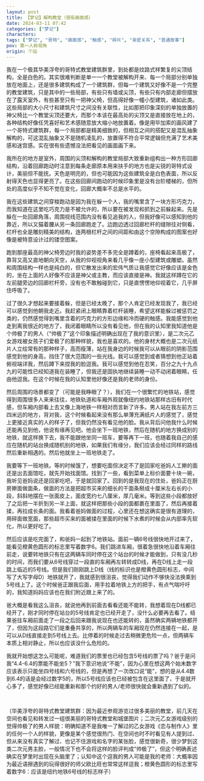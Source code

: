```yaml
---
layout: post
title: 【梦记】解构教堂（很有画面感）
date: 2024-03-11 07:42
categories: ["梦记"]
characters: 
tags: ["梦记", "哥特", "画面感", "触感", "碎片", "亲密关系", "普通故事"]
pov: 第一人称视角
origin: 个站
---
```


我在一个极其华美浮夸的哥特式教堂建筑群里，到处都是纹路式样繁复的尖顶结构，全是白色的。其实很难判断是单一一个教堂被解构开来、每一个局部分别单独放在地面上，还是很多建筑构成了一个建筑群，但每一个建筑又好像不是一个完整的教堂建筑，只是其中的一些局部，有些只有墙或尖顶，有些只有内部走廊但摆放在了露天室外，有些甚至只有一把神父椅，但高得好像一幢小型建筑，诸如此类。这些局部的大小尺寸和建筑尺寸之间没有关联性，比如那把印象深刻的单独放置的神父椅比一个教堂尖顶还要大，而那个本该在最高处的尖顶又是直接放在地上的，各种结构好像任凭喜好和艺术感随意放大缩小地放置着。像是用毕加索的画风建了一个哥特式建筑群，每一个局部都是精美细致的，但相互之间的搭配又是混乱抽象解构的，可这混乱抽象又不是随机凌乱的，放置得不符合平常逻辑但充满了艺术美感和迷宫感。实在很有些遗憾没法把看见的画面画下来。

我所在的地方是室外，周围的尖顶和解构的教堂局部大致重新组构出一种方形回廊结构，沿着回廊跑动时注意到每条走廊原本用来扶手的地方也是尖锐的哥特式设计，美丽但不能抚。天色是明亮的，但也可能因为这些建筑全是白色表面，所以反射得天色也显得更亮了。在这些回廊间跑动的时候印象里是没有台阶楼梯的，但所处的高度似乎不知不觉在变化，回廊大概率不总是水平的。

我在这些建筑之间穿梭跑动是因为我在躲一个人，我的嘴里含了一块方形巧克力，而我知道在这里吃巧克力是不被允许的，所以要在被发现和抓到之前躲起来。先是躲在一处回廊角落，周围视线范围内没有看见追我的人，但我好像可以感知到他的靠近，所以又猫着腰从另一条回廊跑走了。边跑边透过回廊栏杆的缝隙往对侧看，栏杆也全是雕刻精美的结构，连两根栏杆之间的间距和由这个空隙构成的图案也好像是被特意设计过的镂空图案。

跑到那座最高的神父椅旁边时我的姿势差不多完全是蹲着的，座椅看起来高极了，靠背又高又直地朝向天空，从我的仰视视角来看几乎像一座小型建筑或雕塑。虽然和周围结构一样也是纯白的，但它散发出来的宏伟气质让我感觉它好像应该是金色的，坐在上面的人好像不应该是神父或主教，而应该直接是神。我就这样蹲在它的左前腿旁边的回廊栏杆旁，没有也不敢触碰到它，只是直愣愣地仰视着它，几乎屏住呼吸了。

过了很久才想起来要接着躲，但是已经太晚了，那个人肯定已经发现我了，我已经可以感觉到他朝我走近。我赶紧闭上眼睛靠着栏杆装睡，希望这样能躲过被惩罚之类的，仍然感觉得到嘴里含着的巧克力的方形边缘和冷而硬的触感。我能感觉到他走到离我很近的地方了，我闭着眼睛所以没有看见他，但在我的认知里我知道他是个帅极了的男人（“帅极了”这个印象描述明确出现在了我的意识里），是二次元乙女游戏被女孩子们爱极了的那种样貌，我也是喜欢的。他的身材大概也是二次元纸片人立绘常有的那种样子，高而瘦薄，站在我身边的时候我可以从眼前的阴影范围感觉到他的身高，挡住了很大范围的一些光线。我可以感觉到或者猜想到他正站着俯视端详我，然后蹲下来捏我的脸逗我。我可以感觉到他在忍笑，百分之九十九点九的可能性已经知道我在装睡了，但我还是固执地继续装睡一动不动闭着眼睛，任由他逗我。在这个时候在我的认知里他好像还是我的老师的身份。

然后周围的场景都变了（可能是我睁眼了？），我们在一个很繁忙的地铁站，感觉得到周围很多人来来往往，地铁轨道和车厢外观就像纽约地铁站那样古旧有时代感，但车厢内部看上去又像上海地铁一样相对而言新了许多。男人站在我左前方三四米远的地方，背对我，这个时候看起来没有那么单薄充满纸片人的感觉了，感觉上更接近真实的人的样子了，但我仍然没有看见他的脸。我从背后问他我什么时候还能再见到他，他说有缘再见吧。他会坐下一班地铁，然后在随机的地方换成别的地铁，就这样换下去，我不能跟他坐同一班车，要等再下一班，也随着我自己的感应在随机的站台换成随机别的地铁，如果我们有缘分，我们应该会经过同样的路线然后重新相遇的。然后他就坐上一班地铁走了。

我要等下一班地铁。等的时候饿了，想要吃面但决定不了是回家吃爸妈人工擀的面还是出去面馆吃，就先开始找面馆。找到了一些，看到菜单上标价面要十块一碗，我听见爸妈说还是回家吃吧，于是就回家了。回到的是我现在的住处，爸妈正在厨房擀面做面条，做面的方法是把超市买来的细长的干面条掰成十厘米左右长的小段，斜斜地摆在一张面皮上，面皮宽约七八厘米，厚几毫米。等到这些小段都放好了之后把一半折到另一半上面，就这样把那些小段的面都裹在里面了，然后再接着揉，再拉成长条的面。我看着爸妈做面的过程，心里还在想这确实是很有道理的，用碎面做宽面，那些超市买来的面被揉在里面的时候下水煮的时候会从内部率先软化，所以更好吃了。

然后应该是吃完面了，和爸妈一起到了地铁站。面前一辆6号线很快地开过来了，能看见橙黄色圆形的标志里写着数字6。我们跳进车厢，很着急很快地沿着车厢往前走，说要转地铁只有在这两辆车同时停在这个站台的时候才能做到，只有没几秒的时间，而我们要从6号线穿过一段直的车厢再左转转成D线，再在D线上走一段跳上临近的5号线。但是我们刚刚跳上D线（线的标识也是橙黄色圆形标志，中间写了大写字母D）地铁就开了，我就感到很沮丧，觉得我们动作不够快没法换乘到5号线上了。这个时候爸正跟我后面，用手拉着地铁上方的把手，有点气喘吁吁的，我知道妈妈应该也在我们附近跟上来了的。

爸大概是看我这么沮丧，就说他再到前面去看看还能不能转，我想着现在D线都已经开了，刚才同时停在站台的5号线肯定也已经开走了，没什么必要再去看了。结果爸往车厢前面走了一段之后回来跟我说现在也还能转的，虽然确实两辆地铁都开了，但因为这段路它们是重叠共享的，所以两辆车的车厢现在仍然连接在一起，是可以从D线直接走到5号线上去。比停着的时候走过去稍微更危险一点，但两辆车本质上相对静止，所以也应该没什么危险的。

我就开始想这怎么可能呢，难道我们的票里也已经包含5号线的票了吗？爸于是问我“4.4-6.4的票能不能坐5？”我下意识地说“不能”，因为心里在想这两个始末数字应该表示只能坐四号线和六号线的，但是再想了一次改口说“能”，想的是从4.4数到6.4的话是会经过数字5的，所以5号线应该也已经被包含在这里面了，于是就开心多了，感觉好像已经能重新和那个约好的男人/老师很快就会重新遇到了似的。

<br>

（华美浮夸的哥特式教堂建筑群：因为最近参观游览过很多美丽的教堂，前几天在空间也看见和转发过一组很美丽的哥特式教堂和城堡图片；二次元乙女游戏级别的觉得帅极了的男人样貌：明确知道不是我唯一了解过的乙女游戏《恋与制作人》里的任何一个人的样貌，更像是某个感觉很热门、在空间也时不时看见有人提到过、但从来没有真实了解过、也记不住游戏和名字的某张脸，感觉很新奇，很少梦到这类二次元男主脸，一般情况下也不会将这样的脸评判成“帅极了”，但这个明确表述确实在梦里时出现在头脑里了；认知中这个逗我的男人可能是我的老师：大概率因为最近语擦遇到的玩得很好的师父欧比旺也常常这样逗我；橙黄色圆形的标志里写着数字6：应该是纽约地铁6号线的标志样子）
